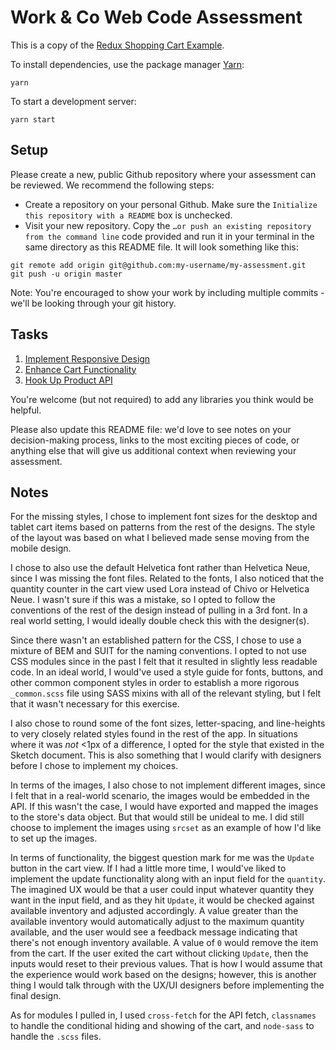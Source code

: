 # Work & Co Web Code Assessment

This is a copy of the [Redux Shopping Cart Example](https://github.com/reactjs/redux/tree/master/examples/shopping-cart).

To install dependencies, use the package manager [Yarn](https://yarnpkg.com/en/):

```
yarn
```

To start a development server:

```
yarn start
```

## Setup

Please create a new, public Github repository where your assessment can be reviewed. We recommend the following steps:

- Create a repository on your personal Github. Make sure the `Initialize this repository with a README` box is unchecked.
- Visit your new repository. Copy the `…or push an existing repository from the command line` code provided and run it in your terminal in the same directory as this README file. It will look something like this:

```
git remote add origin git@github.com:my-username/my-assessment.git
git push -u origin master
```

Note: You're encouraged to show your work by including multiple commits - we'll be looking through your git history.

## Tasks

1. [Implement Responsive Design](/tasks/01-responsive-design.md)
2. [Enhance Cart Functionality](/tasks/02-cart-enhancements.md)
3. [Hook Up Product API](/tasks/03-product-api.md)

You're welcome (but not required) to add any libraries you think would be helpful.

Please also update this README file: we'd love to see notes on your decision-making process, links to the most exciting pieces of code, or anything else that will give us additional context when reviewing your assessment.

## Notes

For the missing styles, I chose to implement font sizes for the desktop and tablet cart items based on patterns from the rest of the designs. The style of the layout was based on what I believed made sense moving from the mobile design.

I chose to also use the default Helvetica font rather than Helvetica Neue, since I was missing the font files. Related to the fonts, I also noticed that the quantity counter in the cart view used Lora instead of Chivo or Helvetica Neue. I wasn't sure if this was a mistake, so I opted to follow the conventions of the rest of the design instead of pulling in a 3rd font. In a real world setting, I would ideally double check this with the designer(s).

Since there wasn't an established pattern for the CSS, I chose to use a mixture of BEM and SUIT for the naming conventions. I opted to not use CSS modules since in the past I felt that it resulted in slightly less readable code. In an ideal world, I would've used a style guide for fonts, buttons, and other common component styles in order to establish a more rigorous `_common.scss` file using SASS mixins with all of the relevant styling, but I felt that it wasn't necessary for this exercise.

I also chose to round some of the font sizes, letter-spacing, and line-heights to very closely related styles found in the rest of the app. In situations where it was _not_ <1px of a difference, I opted for the style that existed in the Sketch document. This is also something that I would clarify with designers before I chose to implement my choices.

In terms of the images, I also chose to not implement different images, since I felt that in a real-world scenario, the images would be embedded in the API. If this wasn't the case, I would have exported and mapped the images to the store's data object. But that would still be unideal to me. I did still choose to implement the images using `srcset` as an example of how I'd like to set up the images.

In terms of functionality, the biggest question mark for me was the `Update` button in the cart view. If I had a little more time, I would've liked to implement the update functionality along with an input field for the `quantity`. The imagined UX would be that a user could input whatever quantity they want in the input field, and as they hit `Update`, it would be checked against available inventory and adjusted accordingly. A value greater than the available inventory would automatically adjust to the maximum quantity available, and the user would see a feedback message indicating that there's not enough inventory available. A value of `0` would remove the item from the cart. If the user exited the cart without clicking `Update`, then the inputs would reset to their previous values. That is how I would assume that the experience would work based on the designs; however, this is another thing I would talk through with the UX/UI designers before implementing the final design.

As for modules I pulled in, I used `cross-fetch` for the API fetch, `classnames` to handle the conditional hiding and showing of the cart, and `node-sass` to handle the `.scss` files.
